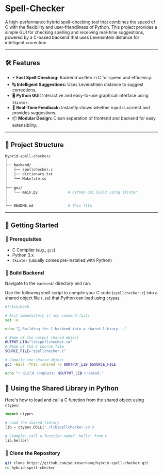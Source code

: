 # Spell-Checker
A high-performance hybrid spell-checking tool that combines the speed of C with the flexibility and user-friendliness of Python. This project provides a simple GUI for checking spelling and receiving real-time suggestions, powered by a C-based backend that uses Levenshtein distance for intelligent correction.

---

## 🛠 Features

- ⚡ **Fast Spell Checking:** Backend written in C for speed and efficiency.
- 🔠 **Intelligent Suggestions:** Uses Levenshtein distance to suggest corrections.
- 🖥 **Python GUI:** Interactive and easy-to-use graphical interface using `tkinter`.
- 🔁 **Real-Time Feedback:** Instantly shows whether input is correct and provides suggestions.
- 📦 **Modular Design:** Clean separation of frontend and backend for easy extensibility.

---

## 📁 Project Structure
```bash
hybrid-spell-checker/
│
├── backend/
│   ├── spellchecker.c    
│   ├── dictionary.txt      
│   └── Makefile.so           
│
├── gui/
│   └── main.py              # Python GUI built using tkinter
│
│
└── README.md                # This file
```

---

## 🚀 Getting Started

### 🔧 Prerequisites

- C Compiler (e.g., `gcc`)
- Python 3.x
- `tkinter` (usually comes pre-installed with Python)

### 🔨 Build Backend

Navigate to the `backend/` directory and run:

Use the following shell script to compile your C code (`spellchecker.c`) into a shared object file (`.so`) that Python can load using `ctypes`.

```bash
#!/bin/bash

# Exit immediately if any command fails
set -e

echo "🔧 Building the C backend into a shared library..."

# Name of the output shared object
OUTPUT_LIB="libspellchecker.so"
# Name of the C source file
SOURCE_FILE="spellchecker.c"

# Compile the shared object
gcc -Wall -fPIC -shared -o $OUTPUT_LIB $SOURCE_FILE

echo "✅ Build complete: $OUTPUT_LIB created."
```
## 🐍 Using the Shared Library in Python

Here's how to load and call a C function from the shared object using `ctypes`:

```python
import ctypes

# Load the shared library
lib = ctypes.CDLL('./libspellchecker.so')

# Example: call a function named 'hello' from C
lib.hello()
```

### 🔽 Clone the Repository

```bash
git clone https://github.com/yourusername/hybrid-spell-checker.git
cd hybrid-spell-checker
```
